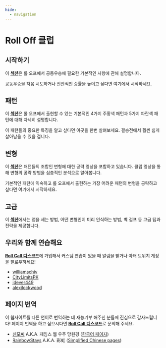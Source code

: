 ```yaml
---
hide:
  - navigation
---
```


# Roll Off 클럽

## 시작하기

이 [**섹션**](getting-started/index.md)은 롤 오프에서 공동우승에 필요한 기본적인 사항에 관해 설명합니다.

공동우승을 처음 시도하거나 전반적인 승률을 높이고 싶다면 여기에서 시작하세요.

## 패턴

이 [**섹션**](rolls/index.md)은 롤 오프에서 출현할 수 있는 기본적인 4가지 주황색 패턴과 5가지 파란색 패턴에 대해 자세히 설명합니다.

이 패턴들의 중요한 특징을 알고 싶다면 이곳을 한번 살펴보세요. 결승전에서 훨씬 쉽게 살아남을 수 있을 겁니다.

## 변형

이 [**섹션**](variations/index.md)은 패턴들의 조합인 변형에 대한 공략 영상을 포함하고 있습니다. 클립 영상을 통해 변형의 공략 방법을 심층적인 분석으로 알아봅니다.

기본적인 패턴에 익숙하고 롤 오프에서 출현하는 가장 어려운 패턴의 변형을 공략하고 싶다면 여기에서 시작하세요.

## 고급

이 [**섹션**](advanced/index.md)에서는 랩을 세는 방법, 어떤 변형인지 미리 인식하는 방법, 벽 점프 등 고급 팁과 전략을 제공합니다.

## 우리와 함께 연습해요

[**Roll Call 디스코드**](https://discord.gg/xf9D89Hfxa)에 가입해서 커스텀 연습이 있을 때 알림을 받거나 아래 트위치 계정을 팔로우하세요!

* [williamschiv](https://www.twitch.tv/williamschiv)
* [CityLimitsPK](https://www.twitch.tv/citylimitspk)
* [jdever449](https://www.twitch.tv/jdever449)
* [alexjlockwood](https://www.twitch.tv/alexjlockwood)

## 페이지 번역

이 웹사이트를 다른 언어로 번역하는 데 재능기부 해주신 분들께 진심으로 감사드립니다! 페이지 번역을 하고 싶으시다면 [**Roll Call 디스코드**][Roll Call 디스코드]로 문의해 주세요.

* [신모씨](https://github.com/qutrits) A.K.A. 제임스 웹 우주 망원경 ([한국어 페이지](./))
* [RainbowStays](https://twitter.com/RainbowStays) A.K.A. 彩虹 ([Simplified Chinese pages](/zh/))

[Roll Call 디스코드]: <https://discord.gg/xf9D89Hfxa> "Roll Call 디스코드"
